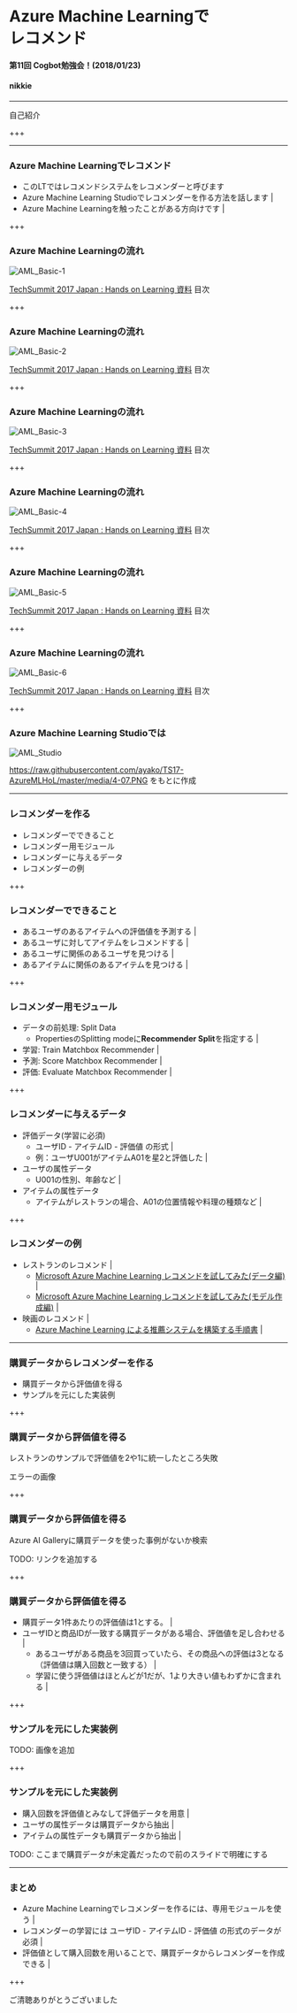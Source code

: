 # Azure Machine Learningで<br>レコメンド
#### 第11回 Cogbot勉強会！(2018/01/23)
#### nikkie

---

自己紹介

+++

---

### Azure Machine Learningでレコメンド

- このLTではレコメンドシステムをレコメンダーと呼びます
- Azure Machine Learning Studioでレコメンダーを作る方法を話します |
- Azure Machine Learningを触ったことがある方向けです |

+++

### Azure Machine Learningの流れ

![AML_Basic-1](/image/AML_Basic-1.png)

[TechSummit 2017 Japan : Hands on Learning 資料](https://github.com/ayako/TS17-AzureMLHoL/blob/master/TS17_AzureMLHoL_UWP.pdf) 目次

+++

### Azure Machine Learningの流れ

![AML_Basic-2](/image/AML_Basic-2.png)

[TechSummit 2017 Japan : Hands on Learning 資料](https://github.com/ayako/TS17-AzureMLHoL/blob/master/TS17_AzureMLHoL_UWP.pdf) 目次

+++

### Azure Machine Learningの流れ

![AML_Basic-3](/image/AML_Basic-3.png)

[TechSummit 2017 Japan : Hands on Learning 資料](https://github.com/ayako/TS17-AzureMLHoL/blob/master/TS17_AzureMLHoL_UWP.pdf) 目次

+++

### Azure Machine Learningの流れ

![AML_Basic-4](/image/AML_Basic-4.png)

[TechSummit 2017 Japan : Hands on Learning 資料](https://github.com/ayako/TS17-AzureMLHoL/blob/master/TS17_AzureMLHoL_UWP.pdf) 目次

+++

### Azure Machine Learningの流れ

![AML_Basic-5](/image/AML_Basic-5.png)

[TechSummit 2017 Japan : Hands on Learning 資料](https://github.com/ayako/TS17-AzureMLHoL/blob/master/TS17_AzureMLHoL_UWP.pdf) 目次

+++

### Azure Machine Learningの流れ

![AML_Basic-6](/image/AML_Basic-6.png)

[TechSummit 2017 Japan : Hands on Learning 資料](https://github.com/ayako/TS17-AzureMLHoL/blob/master/TS17_AzureMLHoL_UWP.pdf) 目次

+++

### Azure Machine Learning Studioでは

![AML_Studio](/image/AML_Studio.png)

https://raw.githubusercontent.com/ayako/TS17-AzureMLHoL/master/media/4-07.PNG をもとに作成

---

### レコメンダーを作る

- レコメンダーでできること
- レコメンダー用モジュール
- レコメンダーに与えるデータ
- レコメンダーの例

+++

### レコメンダーでできること

- あるユーザのあるアイテムへの評価値を予測する |
- あるユーザに対してアイテムをレコメンドする |
- あるユーザに関係のあるユーザを見つける |
- あるアイテムに関係のあるアイテムを見つける |

+++

### レコメンダー用モジュール

- データの前処理: Split Data
  - PropertiesのSplitting modeに**Recommender Split**を指定する |
- 学習: Train Matchbox Recommender |
- 予測: Score Matchbox Recommender |
- 評価: Evaluate Matchbox Recommender |

+++

### レコメンダーに与えるデータ

- 評価データ(学習に必須)
  - ユーザID - アイテムID - 評価値 の形式 |
  - 例：ユーザU001がアイテムA01を星2と評価した |
- ユーザの属性データ
  - U001の性別、年齢など |
- アイテムの属性データ
  - アイテムがレストランの場合、A01の位置情報や料理の種類など |

+++

### レコメンダーの例

- レストランのレコメンド |
  - [Microsoft Azure Machine Learning レコメンドを試してみた(データ編)](https://azure-recipe.kc-cloud.jp/2016/03/ml_recommend_data/) |
  - [Microsoft Azure Machine Learning レコメンドを試してみた(モデル作成編)](https://azure-recipe.kc-cloud.jp/2016/04/ml_recommend_model/) |
- 映画のレコメンド |
  - [Azure Machine Learning による推薦システムを構築する手順書](https://www.slideshare.net/masayuki1986/azure-machine-learning-49034325) |

---

### 購買データからレコメンダーを作る

- 購買データから評価値を得る
- サンプルを元にした実装例

+++

### 購買データから評価値を得る

レストランのサンプルで評価値を2や1に統一したところ失敗

エラーの画像

+++

### 購買データから評価値を得る

Azure AI Galleryに購買データを使った事例がないか検索

TODO: リンクを追加する

+++

### 購買データから評価値を得る

- 購買データ1件あたりの評価値は1とする。 |
- ユーザIDと商品IDが一致する購買データがある場合、評価値を足し合わせる |
  - あるユーザがある商品を3回買っていたら、その商品への評価は3となる（評価値は購入回数と一致する） |
  - 学習に使う評価値はほとんどが1だが、1より大きい値もわずかに含まれる |

+++

### サンプルを元にした実装例

TODO: 画像を追加

+++

### サンプルを元にした実装例

- 購入回数を評価値とみなして評価データを用意 |
- ユーザの属性データは購買データから抽出 |
- アイテムの属性データも購買データから抽出 |

TODO: ここまで購買データが未定義だったので前のスライドで明確にする

---

### まとめ

- Azure Machine Learningでレコメンダーを作るには、専用モジュールを使う |
- レコメンダーの学習には ユーザID - アイテムID - 評価値 の形式のデータが必須 |
- 評価値として購入回数を用いることで、購買データからレコメンダーを作成できる |

+++

ご清聴ありがとうございました
